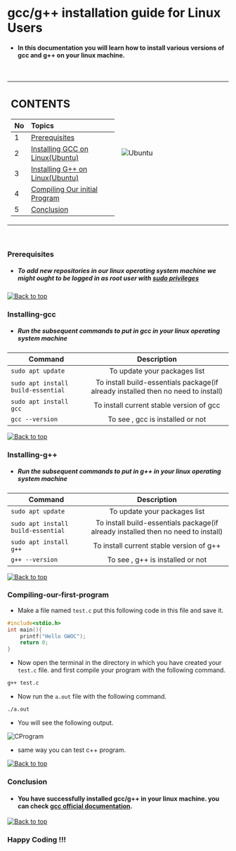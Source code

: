 # gcc/g++ installation guide for Linux Users

- #### In this documentation you will learn how to install various versions of gcc and g++ on your linux machine.
<br/>

<table>
<tbody>
<tr>
<td width="50%">

## CONTENTS 
| No            | Topics    |  
| ------------- |:-------------| 
| 1             | [Prerequisites](#prerequisites) |
| 2             | [Installing GCC on Linux(Ubuntu)](#installing-gcc) |
| 3             | [Installing G++ on Linux(Ubuntu)](#Installing-gcc) |
| 4             | [Compiling Our initial Program](#compiling-our-first-program) |
| 5             | [Conclusion](#Conclusion) |

</td>
<td>

![Ubuntu](https://user-images.githubusercontent.com/63473496/136709642-30f9f0b6-de83-4594-9a28-67820b746983.png)


</td>
</tr>
</tbody>
</table>

<br/>

### Prerequisites
- ##### To add new repositories in our linux operating system machine we might ought to be logged in as root user with [sudo privileges](https://en.wikipedia.org/wiki/Sudo)

[![Back to top](https://img.shields.io/badge/Back%20to%20top-blue?style=flat)](#contents)

### Installing-gcc
- ##### Run the subsequent commands to put in gcc in your linux operating system machine

| Command          | Description |
| ------------- | :-----:|
|  ```sudo apt update``` | To update your packages list |
|  ```sudo apt install build-essential``` | To install build-essentials package(if already installed then no need to install) |
| ```sudo apt install gcc``` | To install current stable version of gcc |
| ```gcc --version``` | To see , gcc is installed or not |

[![Back to top](https://img.shields.io/badge/Back%20to%20top-blue?style=flat)](#contents)

### Installing-g++
- ##### Run the subsequent commands to put in g++ in your linux operating system machine

| Command          | Description |
| ------------- | :-----:|
|  ```sudo apt update``` | To update your packages list |
|  ```sudo apt install build-essential``` | To install build-essentials package(if already installed then no need to install) |
| ```sudo apt install g++``` | To install current stable version of g++ |
| ```g++ --version``` | To see , g++ is installed or not |
 
[![Back to top](https://img.shields.io/badge/Back%20to%20top-blue?style=flat)](#contents)

### Compiling-our-first-program

- Make a file named `test.c` put this following code in this file and save it.

```c
#include<stdio.h>
int main(){
    printf("Hello GWOC");
    return 0;
}
```

- Now open the terminal in the directory in which you have created your `test.c` file. and first compile your program with the following command.
```bash
g++ test.c
```
- Now run the `a.out` file with the following command.
```bash
./a.out
```

- You will see the following output.

![CProgram](https://user-images.githubusercontent.com/63473496/136709610-13b39ae8-13d8-4f95-8ae8-4f4120bcec05.png)


- same way you can test c++ program.

[![Back to top](https://img.shields.io/badge/Back%20to%20top-blue?style=flat)](#contents)

### Conclusion

- #### You have successfully installed gcc/g++ in your linux machine. you can check [gcc official documentation](https://gcc.gnu.org/onlinedocs/).

[![Back to top](https://img.shields.io/badge/Back%20to%20top-blue?style=flat)](#contents)

### Happy Coding !!!

